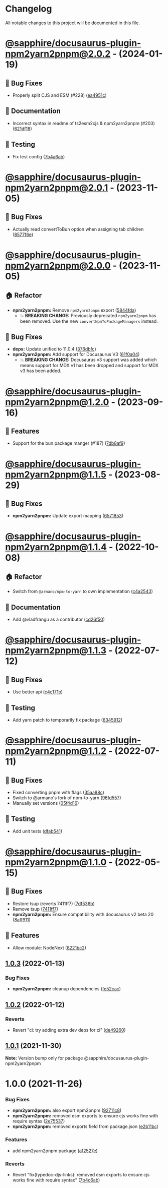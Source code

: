 # Changelog

All notable changes to this project will be documented in this file.

# [@sapphire/docusaurus-plugin-npm2yarn2pnpm@2.0.2](https://github.com/sapphiredev/documentation-plugins/compare/@sapphire/docusaurus-plugin-npm2yarn2pnpm@2.0.2...@sapphire/docusaurus-plugin-npm2yarn2pnpm@2.0.2) - (2024-01-19)

## 🐛 Bug Fixes

- Properly split CJS and ESM (#228) ([ea4951c](https://github.com/sapphiredev/documentation-plugins/commit/ea4951cb04eea5f6c5d1882b68e1ae42ed73e3ea))

## 📝 Documentation

- Incorrect syntax in readme of ts2esm2cjs & npm2yarn2pnpm (#203) ([621df18](https://github.com/sapphiredev/documentation-plugins/commit/621df18aaa89d8f82887c5124ebc681cfec8986c))

## 🧪 Testing

- Fix test config ([7b4a6ab](https://github.com/sapphiredev/documentation-plugins/commit/7b4a6ab7732e5e886a40f31d5adb27874a04e43b))

# [@sapphire/docusaurus-plugin-npm2yarn2pnpm@2.0.1](https://github.com/sapphiredev/documentation-plugins/compare/@sapphire/docusaurus-plugin-npm2yarn2pnpm@2.0.1...@sapphire/docusaurus-plugin-npm2yarn2pnpm@2.0.1) - (2023-11-05)

## 🐛 Bug Fixes

-   Actually read convertToBun option when assigning tab children ([8577f6e](https://github.com/sapphiredev/documentation-plugins/commit/8577f6ecd0e2c052af8b6992bd90388c8a03e255))

# [@sapphire/docusaurus-plugin-npm2yarn2pnpm@2.0.0](https://github.com/sapphiredev/documentation-plugins/compare/@sapphire/docusaurus-plugin-npm2yarn2pnpm@2.0.0...@sapphire/docusaurus-plugin-npm2yarn2pnpm@2.0.0) - (2023-11-05)

## 🏠 Refactor

-   **npm2yarn2pnpm:** Remove `npm2yarn2pnpm` export ([5844fda](https://github.com/sapphiredev/documentation-plugins/commit/5844fdaa2fab61f3b0663fe2ba9f6d4c25b41dac))
    -   💥 **BREAKING CHANGE:** Previously deprecated `npm2yarn2pnpm` has been removed. Use the new `convertNpmToPackageManagers` instead.

## 🐛 Bug Fixes

-   **deps:** Update unified to 11.0.4 ([376dbfc](https://github.com/sapphiredev/documentation-plugins/commit/376dbfc24a8fe790cbd02343fa9a4a2c25ec0466))
-   **npm2yarn2pnpm:** Add support for Docusaurus V3 ([61f0a04](https://github.com/sapphiredev/documentation-plugins/commit/61f0a041762b1551f6269727d2d7ca733ad332a6))
    -   💥 **BREAKING CHANGE:** Docusaurus v3 support was added which means support for MDX v1 has been dropped and support for MDX v3 has been added.

# [@sapphire/docusaurus-plugin-npm2yarn2pnpm@1.2.0](https://github.com/sapphiredev/documentation-plugins/compare/@sapphire/docusaurus-plugin-npm2yarn2pnpm@1.2.0...@sapphire/docusaurus-plugin-npm2yarn2pnpm@1.2.0) - (2023-09-16)

## 🚀 Features

-   Support for the bun package manger (#187) ([7db8af9](https://github.com/sapphiredev/documentation-plugins/commit/7db8af9ab27fb79fbf1d70fdc9f7f8dcae2f529a))

# [@sapphire/docusaurus-plugin-npm2yarn2pnpm@1.1.5](https://github.com/sapphiredev/documentation-plugins/compare/@sapphire/docusaurus-plugin-npm2yarn2pnpm@1.1.4...@sapphire/docusaurus-plugin-npm2yarn2pnpm@1.1.5) - (2023-08-29)

## 🐛 Bug Fixes

-   **npm2yarn2pnpm:** Update export mapping ([6571853](https://github.com/sapphiredev/documentation-plugins/commit/6571853fec32d28d15cc96f6ebe81fc0633d7c42))

# [@sapphire/docusaurus-plugin-npm2yarn2pnpm@1.1.4](https://github.com/sapphiredev/documentation-plugins/compare/@sapphire/docusaurus-plugin-npm2yarn2pnpm@1.1.3...@sapphire/docusaurus-plugin-npm2yarn2pnpm@1.1.4) - (2022-10-08)

## 🏠 Refactor

-   Switch from `@armano/npm-to-yarn` to own implementation ([c4a2543](https://github.com/sapphiredev/documentation-plugins/commit/c4a254318b6ad0609c1be9c556f2dcdd7c853b3b))

## 📝 Documentation

-   Add @vladfrangu as a contributor ([cd26f50](https://github.com/sapphiredev/documentation-plugins/commit/cd26f50dffcd964a86bd0b0431615621a472dba7))

# [@sapphire/docusaurus-plugin-npm2yarn2pnpm@1.1.3](https://github.com/sapphiredev/documentation-plugins/compare/@sapphire/docusaurus-plugin-npm2yarn2pnpm@1.1.2...@sapphire/docusaurus-plugin-npm2yarn2pnpm@1.1.3) - (2022-07-12)

## 🐛 Bug Fixes

-   Use better api ([c4c171b](https://github.com/sapphiredev/documentation-plugins/commit/c4c171b566a9522db57e0c57d80d76ca75243fdf))

## 🧪 Testing

-   Add yarn patch to temporarily fix package ([6345912](https://github.com/sapphiredev/documentation-plugins/commit/63459128ce6b8a846525160da4084c302e4225dc))

# [@sapphire/docusaurus-plugin-npm2yarn2pnpm@1.1.2](https://github.com/sapphiredev/documentation-plugins/compare/@sapphire/docusaurus-plugin-npm2yarn2pnpm@1.1.0...@sapphire/docusaurus-plugin-npm2yarn2pnpm@1.1.2) - (2022-07-11)

## 🐛 Bug Fixes

-   Fixed converting pnpm with flags ([35aa88c](https://github.com/sapphiredev/documentation-plugins/commit/35aa88c7d811eaa74be673dde8f09b9fd8444972))
-   Switch to @armano's fork of npm-to-yarn ([96fd557](https://github.com/sapphiredev/documentation-plugins/commit/96fd55735b155f784bb877c47cfb3ff1f8aff87c))
-   Manually set versions ([05f4d16](https://github.com/sapphiredev/documentation-plugins/commit/05f4d16dcd5673a208e4ec191e659b3cbd2dc95a))

## 🧪 Testing

-   Add unit tests ([dfab541](https://github.com/sapphiredev/documentation-plugins/commit/dfab541b725a5296eb6768c85365f1f1ea3e0b87))

# [@sapphire/docusaurus-plugin-npm2yarn2pnpm@1.1.0](https://github.com/sapphiredev/documentation-plugins/compare/@sapphire/docusaurus-plugin-npm2yarn2pnpm@1.0.3...@sapphire/docusaurus-plugin-npm2yarn2pnpm@1.1.0) - (2022-05-15)

## 🐛 Bug Fixes

-   Restore tsup (reverts 7411ff7) ([7df536b](https://github.com/sapphiredev/documentation-plugins/commit/7df536bd871b45d0cfa65816684bc691b4735bc0))
-   Remove tsup ([7411ff7](https://github.com/sapphiredev/documentation-plugins/commit/7411ff79624eec777519a2a049c8d3f026871cac))
-   **npm2yarn2pnpm:** Ensure compatibility with docusaurus v2 beta 20 ([8aff911](https://github.com/sapphiredev/documentation-plugins/commit/8aff911be521423b465a547bb9bed9b24531533e))

## 🚀 Features

-   Allow module: NodeNext ([8221bc2](https://github.com/sapphiredev/documentation-plugins/commit/8221bc2668fd1ad9c2e80c3c6a1503ae27bfc632))

## [1.0.3](https://github.com/sapphiredev/documentation-plugins/compare/@sapphire/docusaurus-plugin-npm2yarn2pnpm@1.0.2...@sapphire/docusaurus-plugin-npm2yarn2pnpm@1.0.3) (2022-01-13)

### Bug Fixes

-   **npm2yarn2pnpm:** cleanup dependencies ([fe52cac](https://github.com/sapphiredev/documentation-plugins/commit/fe52cacfc0fd28a0de49464aa63029eea35d7ddf))

## [1.0.2](https://github.com/sapphiredev/documentation-plugins/compare/@sapphire/docusaurus-plugin-npm2yarn2pnpm@1.0.1...@sapphire/docusaurus-plugin-npm2yarn2pnpm@1.0.2) (2022-01-12)

### Reverts

-   Revert "ci: try adding extra dev deps for ci" ([de49260](https://github.com/sapphiredev/documentation-plugins/commit/de49260d4d8c4be4bb27d53f13472946e4cd3700))

## [1.0.1](https://github.com/sapphiredev/documentation-plugins/compare/@sapphire/docusaurus-plugin-npm2yarn2pnpm@1.0.0...@sapphire/docusaurus-plugin-npm2yarn2pnpm@1.0.1) (2021-11-30)

**Note:** Version bump only for package @sapphire/docusaurus-plugin-npm2yarn2pnpm

# 1.0.0 (2021-11-26)

### Bug Fixes

-   **npm2yarn2pnpm:** also export npm2pnpm ([92711c8](https://github.com/sapphiredev/documentation-plugins/commit/92711c864f467b1834f63c3d9e1434c69f0305bb))
-   **npm2yarn2pnpm:** removed esm exports to ensure cjs works fine with require syntax ([2e75537](https://github.com/sapphiredev/documentation-plugins/commit/2e75537a99d0614f55c4e3c8c963d0a37cf02768))
-   **npm2yarn2pnpm:** removed exports field from package.json ([e2b11bc](https://github.com/sapphiredev/documentation-plugins/commit/e2b11bca172c85c415237de0a88dc095a61fbe39))

### Features

-   add npm2yarn2pnpm package ([a12527e](https://github.com/sapphiredev/documentation-plugins/commit/a12527eab37e7c0064174c3066939973ddce3740))

### Reverts

-   Revert "fix(typedoc-djs-links): removed esm exports to ensure cjs works fine with require syntax" ([7b4c6ab](https://github.com/sapphiredev/documentation-plugins/commit/7b4c6ab434265903213d7d965b0e927912b1aba1))
